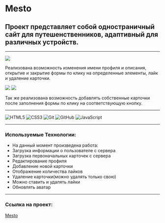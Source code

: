 # Mesto

## Проект представляет собой одностраничный сайт для путешенственников, адаптивный для различных устройств. 

___________________________

<img src='../images/1.png'>

Реализована возможность изменения имени профиля и описания, открытие и закрытие формы по клику на определенные элементы, лайк и удаление карточки. 

<img src='../images/2.png'>
<img src='../images/3.png'>

Так же реализована возможность добавлять собственные карточки после заполнения формы по клику на соответствующую кнопку.

___________________________

![HTML5](https://img.shields.io/badge/html5-%23E34F26.svg?style=for-the-badge&logo=html5&logoColor=white)
![CSS3](https://img.shields.io/badge/css3-%231572B6.svg?style=for-the-badge&logo=css3&logoColor=white)
![Git](https://img.shields.io/badge/git-%23F05033.svg?style=for-the-badge&logo=git&logoColor=white)
![GitHub](https://img.shields.io/badge/github-%23121011.svg?style=for-the-badge&logo=github&logoColor=white)
![JavaScript](https://img.shields.io/badge/javascript-%23323330.svg?style=for-the-badge&logo=javascript&logoColor=%23F7DF1E)

___________________________

### Используемые Технологии:

- На данный момент произведена работа:
- Загрузка информации о пользователе с сервера
- Загрузка первоначальных карточек с сервера
- Редактирование профиля
- Добавление новой карточки
- Отображение количества лайков
- Удаление карточки(можно удалять только свою)
- Можно ставить и удалять лайки
- Обновлять аватар

___________________________

### Ссылка на проект:

[Mesto](https://niksonglikson.github.io/mesto/)
